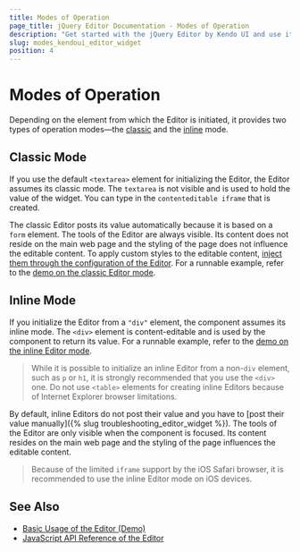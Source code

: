 ```yaml
---
title: Modes of Operation
page_title: jQuery Editor Documentation - Modes of Operation
description: "Get started with the jQuery Editor by Kendo UI and use its modes of operation."
slug: modes_kendoui_editor_widget
position: 4
---
```


# Modes of Operation

Depending on the element from which the Editor is initiated, it provides two types of operation modes&mdash;the [classic](#classic-mode) and the [inline](#inline-mode) mode.   

## Classic Mode

If you use the default `<textarea>` element for initializing the Editor, the Editor assumes its classic mode. The `textarea` is not visible and is used to hold the value of the widget. You can type in the `contenteditable iframe` that is created.

The classic Editor posts its value automatically because it is based on a `form` element. The tools of the Editor are always visible. Its content does not reside on the main web page and the styling of the page does not influence the editable content. To apply custom styles to the editable content, [inject them through the configuration of the Editor](/api/javascript/ui/editor/configuration/stylesheets). For a runnable example, refer to the [demo on the classic Editor mode](https://demos.telerik.com/kendo-ui/editor/basic-usage).

## Inline Mode

If you initialize the Editor from a `"div"` element, the component assumes its inline mode. The `<div>` element is content-editable and is used by the component to return its value. For a runnable example, refer to the [demo on the inline Editor mode](https://demos.telerik.com/kendo-ui/editor/inline-editing).

> While it is possible to initialize an inline Editor from a non-`div` element, such as `p` or `h1`, it is strongly recommended that you use the `<div>` one. Do not use `<table>` elements for creating inline Editors because of Internet Explorer browser limitations.

By default, inline Editors do not post their value and you have to [post their value manually]({% slug troubleshooting_editor_widget %}). The tools of the Editor are only visible when the component is focused. Its content resides on the main web page and the styling of the page influences the editable content.

> Because of the limited `iframe` support by the iOS Safari browser, it is recommended to use the inline Editor mode on iOS devices.

## See Also

* [Basic Usage of the Editor (Demo)](https://demos.telerik.com/kendo-ui/editor/index)
* [JavaScript API Reference of the Editor](/api/javascript/ui/editor)
